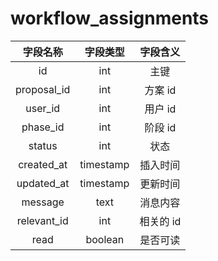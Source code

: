 # workflow_assignments

| 字段名称 | 字段类型 | 字段含义 |
| :-----: | :-----: | :-----: 
| id | int | 主键 |
| proposal_id | int | 方案 id |
| user_id | int | 用户 id  |
| phase_id | int | 阶段 id |
| status | int | 状态 |
| created_at | timestamp | 插入时间 |
| updated_at | timestamp | 更新时间 |
| message | text | 消息内容 |
| relevant_id | int | 相关的 id |
| read | boolean | 是否可读 |

